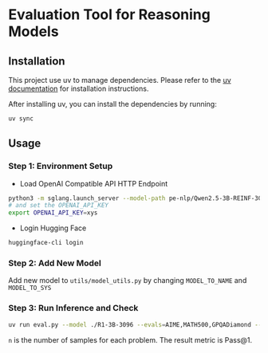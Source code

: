 # Evaluation Tool for Reasoning Models

## Installation

This project use uv to manage dependencies. Please refer to the [uv documentation](https://docs.astral.sh/uv/getting-started/installation/) for installation instructions.

After installing uv, you can install the dependencies by running:
```bash
uv sync
```

## Usage

### Step 1: Environment Setup

- Load OpenAI Compatible API HTTP Endpoint
```bash
python3 -m sglang.launch_server --model-path pe-nlp/Qwen2.5-3B-REINF-3096 --host 0.0.0.0 --port 30000 --tp 2
# and set the OPENAI_API_KEY
export OPENAI_API_KEY=xys
```
- Login Hugging Face
```bash
huggingface-cli login
```

### Step 2: Add New Model

Add new model to `utils/model_utils.py` by changing `MODEL_TO_NAME` and `MODEL_TO_SYS`


### Step 3: Run Inference and Check

```bash
uv run eval.py --model ./R1-3B-3096 --evals=AIME,MATH500,GPQADiamond --base-url http://localhost:30000/v1 --output_file=R1-3B-3096-Reward2.txt  --temperature 0.6 --n 8 --sample-size -1
```

`n` is the number of samples for each problem. The result metric is Pass@1.
